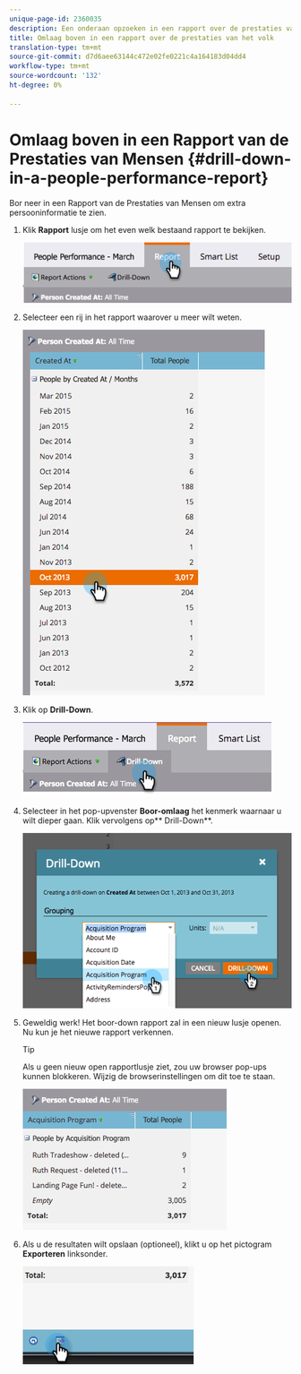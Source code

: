 ```yaml
---
unique-page-id: 2360035
description: Een onderaan opzoeken in een rapport over de prestaties van mensen - Marketo Docs - Productdocumentatie
title: Omlaag boven in een rapport over de prestaties van het volk
translation-type: tm+mt
source-git-commit: d7d6aee63144c472e02fe0221c4a164183d04dd4
workflow-type: tm+mt
source-wordcount: '132'
ht-degree: 0%

---
```



# Omlaag boven in een Rapport van de Prestaties van Mensen {#drill-down-in-a-people-performance-report}

Bor neer in een Rapport van de Prestaties van Mensen om extra persooninformatie te zien.

1. Klik **Rapport** lusje om het even welk bestaand rapport te bekijken.

   ![](assets/one.png)

1. Selecteer een rij in het rapport waarover u meer wilt weten.

   ![](assets/two.png)

1. Klik op **Drill-Down**.

   ![](assets/three.png)

1. Selecteer in het pop-upvenster **Boor-omlaag** het kenmerk waarnaar u wilt dieper gaan. Klik vervolgens op** Drill-Down**.

   ![](assets/four.png)

1. Geweldig werk! Het boor-down rapport zal in een nieuw lusje openen. Nu kun je het nieuwe rapport verkennen.

   >[!TIP]
   >
   >Als u geen nieuw open rapportlusje ziet, zou uw browser pop-ups kunnen blokkeren. Wijzig de browserinstellingen om dit toe te staan.

   ![](assets/five.png)

1. Als u de resultaten wilt opslaan (optioneel), klikt u op het pictogram **Exporteren** linksonder.

   ![](assets/six.png)

